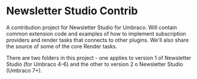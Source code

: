 Newsletter Studio Contrib
=======================

A contribution project for Newsletter Studio for Umbraco. Will contain common extension code and examples of how to implement subscription providers and render tasks that connects to other plugins. We'll also share the source of some of the core Render tasks.

There are two folders in this project - one applies to version 1 of Newsletter Studio (for Umbraco 4-6) and the other to version 2 o Newsletter Studio (Umbraco 7+).